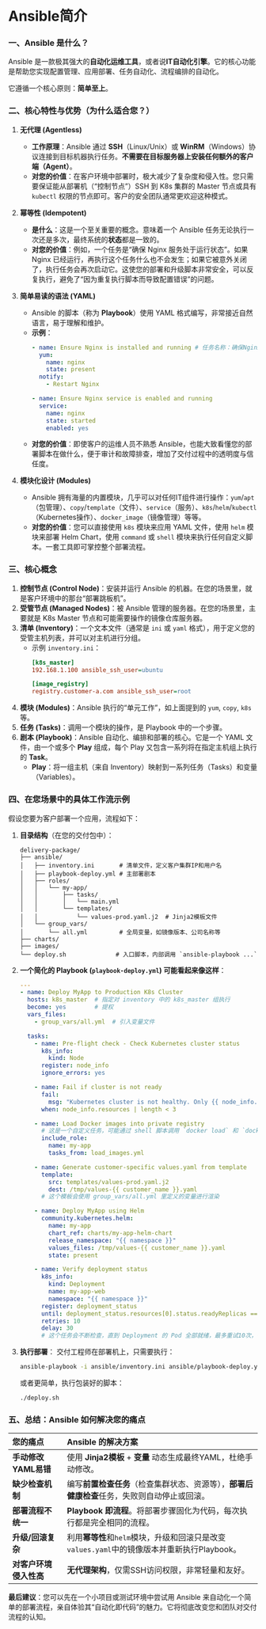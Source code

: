 # Ansible简介

### 一、Ansible 是什么？

Ansible 是一款极其强大的**自动化运维工具**，或者说**IT自动化引擎**。它的核心功能是帮助您实现配置管理、应用部署、任务自动化、流程编排的自动化。

它遵循一个核心原则：**简单至上**。

### 二、核心特性与优势（为什么适合您？）

1.  **无代理 (Agentless)**
    *   **工作原理**：Ansible 通过 **SSH**（Linux/Unix）或 **WinRM**（Windows）协议连接到目标机器执行任务。**不需要在目标服务器上安装任何额外的客户端（Agent）**。
    *   **对您的价值**：在客户环境中部署时，极大减少了复杂度和侵入性。您只需要保证能从部署机（“控制节点”）SSH 到 K8s 集群的 Master 节点或具有 `kubectl` 权限的节点即可。客户的安全团队通常更欢迎这种模式。

2.  **幂等性 (Idempotent)**
    *   **是什么**：这是一个至关重要的概念。意味着一个 Ansible 任务无论执行一次还是多次，最终系统的**状态**都是一致的。
    *   **对您的价值**：例如，一个任务是“确保 Nginx 服务处于运行状态”。如果 Nginx 已经运行，再执行这个任务什么也不会发生；如果它被意外关闭了，执行任务会再次启动它。这使您的部署和升级脚本非常安全，可以反复执行，避免了“因为重复执行脚本而导致配置错误”的问题。

3.  **简单易读的语法 (YAML)**
    *   Ansible 的脚本（称为 **Playbook**）使用 YAML 格式编写，非常接近自然语言，易于理解和维护。
    *   **示例**：
        ```yaml
        - name: Ensure Nginx is installed and running # 任务名称：确保Nginx被安装且运行
          yum:
            name: nginx
            state: present
          notify:
            - Restart Nginx
        
        - name: Ensure Nginx service is enabled and running
          service:
            name: nginx
            state: started
            enabled: yes
        ```
    *   **对您的价值**：即使客户的运维人员不熟悉 Ansible，也能大致看懂您的部署脚本在做什么，便于审计和故障排查，增加了交付过程中的透明度与信任度。

4.  **模块化设计 (Modules)**
    *   Ansible 拥有海量的内置模块，几乎可以对任何IT组件进行操作：`yum`/`apt`（包管理）、`copy`/`template`（文件）、`service`（服务）、`k8s`/`helm`/`kubectl`（Kubernetes操作）、`docker_image`（镜像管理）等等。
    *   **对您的价值**：您可以直接使用 `k8s` 模块来应用 YAML 文件，使用 `helm` 模块来部署 Helm Chart，使用 `command` 或 `shell` 模块来执行任何自定义脚本。一套工具即可掌控整个部署流程。

### 三、核心概念

1.  **控制节点 (Control Node)**：安装并运行 Ansible 的机器。在您的场景里，就是客户环境中的那台“部署跳板机”。
2.  **受管节点 (Managed Nodes)**：被 Ansible 管理的服务器。在您的场景里，主要就是 K8s Master 节点和可能需要操作的镜像仓库服务器。
3.  **清单 (Inventory)**：一个文本文件（通常是 `ini` 或 `yaml` 格式），用于定义您的受管主机列表，并可以对主机进行分组。
    *   示例 `inventory.ini`：
        ```ini
        [k8s_master]
        192.168.1.100 ansible_ssh_user=ubuntu
        
        [image_registry]
        registry.customer-a.com ansible_ssh_user=root
        ```
4.  **模块 (Modules)**：Ansible 执行的“单元工作”，如上面提到的 `yum`, `copy`, `k8s` 等。
5.  **任务 (Tasks)**：调用一个模块的操作，是 Playbook 中的一个步骤。
6.  **剧本 (Playbook)**：Ansible 自动化、编排和部署的核心。它是一个 YAML 文件，由一个或多个 **Play** 组成，每个 Play 又包含一系列将在指定主机组上执行的 **Task**。
    *   **Play**：将一组主机（来自 Inventory）映射到一系列任务（Tasks）和变量（Variables）。

### 四、在您场景中的具体工作流示例

假设您要为客户部署一个应用，流程如下：

1.  **目录结构**（在您的交付包中）：
    ```
    delivery-package/
    ├── ansible/
    │   ├── inventory.ini       # 清单文件，定义客户集群IP和用户名
    │   ├── playbook-deploy.yml # 主部署剧本
    │   ├── roles/
    │   │   └── my-app/
    │   │       ├── tasks/
    │   │       │   └── main.yml
    │   │       └── templates/
    │   │           └── values-prod.yaml.j2  # Jinja2模板文件
    │   └── group_vars/
    │       └── all.yml         # 全局变量，如镜像版本、公司名称等
    ├── charts/
    ├── images/
    └── deploy.sh              # 入口脚本，内部调用 `ansible-playbook ...`
    ```

2.  **一个简化的 Playbook (`playbook-deploy.yml`) 可能看起来像这样**：

    ```yaml
    ---
    - name: Deploy MyApp to Production K8s Cluster
      hosts: k8s_master  # 指定对 inventory 中的 k8s_master 组执行
      become: yes        # 提权
      vars_files:
        - group_vars/all.yml  # 引入变量文件

      tasks:
        - name: Pre-flight check - Check Kubernetes cluster status
          k8s_info:
            kind: Node
          register: node_info
          ignore_errors: yes

        - name: Fail if cluster is not ready
          fail:
            msg: "Kubernetes cluster is not healthy. Only {{ node_info.resources | length }} nodes found."
          when: node_info.resources | length < 3

        - name: Load Docker images into private registry
          # 这是一个自定义任务，可能通过 shell 脚本调用 `docker load` 和 `docker push`
          include_role:
            name: my-app
            tasks_from: load_images.yml

        - name: Generate customer-specific values.yaml from template
          template:
            src: templates/values-prod.yaml.j2
            dest: /tmp/values-{{ customer_name }}.yaml
          # 这个模板会使用 group_vars/all.yml 里定义的变量进行渲染

        - name: Deploy MyApp using Helm
          community.kubernetes.helm:
            name: my-app
            chart_ref: charts/my-app-helm-chart
            release_namespace: "{{ namespace }}"
            values_files: /tmp/values-{{ customer_name }}.yaml
            state: present

        - name: Verify deployment status
          k8s_info:
            kind: Deployment
            name: my-app-web
            namespace: "{{ namespace }}"
          register: deployment_status
          until: deployment_status.resources[0].status.readyReplicas == deployment_status.resources[0].status.replicas
          retries: 10
          delay: 30
          # 这个任务会不断检查，直到 Deployment 的 Pod 全部就绪，最多重试10次，每次间隔30秒
    ```

3.  **执行部署**：
    交付工程师在部署机上，只需要执行：
    ```bash
    ansible-playbook -i ansible/inventory.ini ansible/playbook-deploy.yml
    ```
    或者更简单，执行包装好的脚本：
    ```bash
    ./deploy.sh
    ```

### 五、总结：Ansible 如何解决您的痛点

| 您的痛点               | Ansible 的解决方案                                           |
| :--------------------- | :----------------------------------------------------------- |
| **手动修改YAML易错**   | 使用 **Jinja2模板** + **变量** 动态生成最终YAML，杜绝手动修改。 |
| **缺少检查机制**       | 编写**前置检查任务**（检查集群状态、资源等），**部署后健康检查**任务，失败则自动停止或回滚。 |
| **部署流程不统一**     | **Playbook 即流程**。将部署步骤固化为代码，每次执行都是完全相同的流程。 |
| **升级/回滚复杂**      | 利用**幂等性**和`helm`模块，升级和回滚只是改变`values.yaml`中的镜像版本并重新执行Playbook。 |
| **对客户环境侵入性高** | **无代理架构**，仅需SSH访问权限，非常轻量和友好。            |

**最后建议**：您可以先在一个小项目或测试环境中尝试用 Ansible 来自动化一个简单的部署流程，亲自体验其“自动化即代码”的魅力。它将彻底改变您和团队对交付流程的认知。